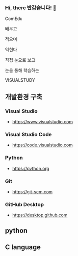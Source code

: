### Hi, there 반갑습니다! 👋

<!--
**VisualStudy/VisualStudy** is a ✨ _special_ ✨ repository because its `README.md` (this file) appears on your GitHub profile.
ok.
Here are some ideas to get you started:

- 🔭 I’m currently working on ... 
- 🌱 I’m currently learning ... 
- 👯 I’m looking to collaborate on ...
- 🤔 I’m looking for help with ...
- 💬 Ask me about ...
- 📫 How to reach me: ...
- 😄 Pronouns: ...
- ⚡ Fun fact: ...
-->
ComEdu

배우고

적으며

익힌다



직접 눈으로 보고 

눈을 통해 학습하는

VISUALSTUDY


## 개발환경 구축

### Visual Studio
- https://www.visualstudio.com

### Visual Studio Code
- https://code.visualstudio.com

### Python
- https://python.org

### Git
- https://git-scm.com

### GitHub Desktop
- https://desktop.github.com

## python



## C language






